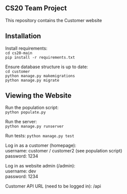 ## CS20 Team Project

This repository contains the Customer website

## Installation  

Install requirements:  
`cd cs20-main`  
`pip install -r requirements.txt`  

Ensure database structure is up to date:  
`cd customer`  
`python manage.py makemigrations`  
`python manage.py migrate`  

## Viewing the Website

Run the population script:  
`python populate.py`

Run the server:  
`python manage.py runserver`  

Run tests:
`python manage.py test`

Log in as a customer (homepage):  
username: customer / customer2 (see population script)  
password: 1234  

Log in as website admin (/admin):  
username: dev  
password: 1234  

Customer API URL (need to be logged in):
/api
